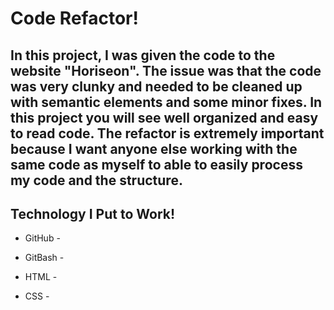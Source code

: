 # Code Refactor!

## In this project, I was given the code to the website "Horiseon". The issue was that the code was very clunky and needed to be cleaned up with semantic elements and some minor fixes. In this project you will see well organized and easy to read code. The refactor is extremely important because I want anyone else working with the same code as myself to able to easily process my code and the structure.

## Technology I Put to Work!
- GitHub - 

- GitBash - 

- HTML - 

- CSS - 